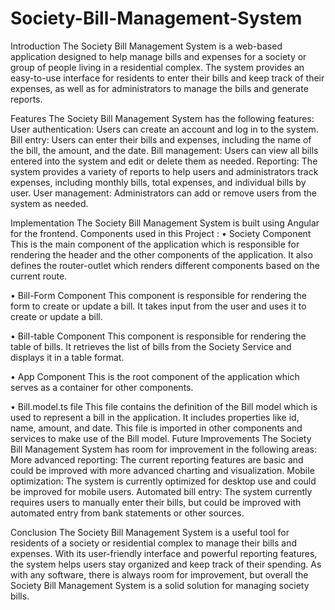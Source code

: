 # Society-Bill-Management-System
Introduction
The Society Bill Management System is a web-based application designed to help manage bills and expenses for a society or group of people living in a residential complex. The system provides an easy-to-use interface for residents to enter their bills and keep track of their expenses, as well as for administrators to manage the bills and generate reports.

Features
The Society Bill Management System has the following features:
User authentication: Users can create an account and log in to the system.
Bill entry: Users can enter their bills and expenses, including the name of the bill, the amount, and the date.
Bill management: Users can view all bills entered into the system and edit or delete them as needed.
Reporting: The system provides a variety of reports to help users and administrators track expenses, including monthly bills, total expenses, and individual bills by user.
User management: Administrators can add or remove users from the system as needed.

Implementation
The Society Bill Management System is built using Angular for the frontend. 
Components used in this Project :
•	Society Component
This is the main component of the application which is responsible for rendering the header and the other components of the application. It also defines the router-outlet which renders different components based on the current route.

•	Bill-Form Component
This component is responsible for rendering the form to create or update a bill. It takes input from the user and uses it to create or update a bill.

•	Bill-table Component
This component is responsible for rendering the table of bills. It retrieves the list of bills from the Society Service and displays it in a table format.



•	App Component
This is the root component of the application which serves as a container for other components.

•	Bill.model.ts file
This file contains the definition of the Bill model which is used to represent a bill in the application. It includes properties like id, name, amount, and date. This file is imported in other components and services to make use of the Bill model.
Future Improvements
The Society Bill Management System has room for improvement in the following areas:
More advanced reporting: The current reporting features are basic and could be improved with more advanced charting and visualization.
Mobile optimization: The system is currently optimized for desktop use and could be improved for mobile users.
Automated bill entry: The system currently requires users to manually enter their bills, but could be improved with automated entry from bank statements or other sources.

Conclusion
The Society Bill Management System is a useful tool for residents of a society or residential complex to manage their bills and expenses. With its user-friendly interface and powerful reporting features, the system helps users stay organized and keep track of their spending. As with any software, there is always room for improvement, but overall the Society Bill Management System is a solid solution for managing society bills.
